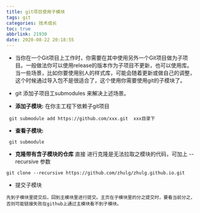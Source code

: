 ```yaml
---
title: git项目使用子模块
tags: git
categories: 技术成长
toc: true
abbrlink: 21930
date: 2020-08-22 20:18:55
---
```



- 当你在一个Git项目上工作时，你需要在其中使用另外一个Git项目做为子项目。一般做法你可以使用release的版本作为子项目不更新，也可以使用库。当一些场景，比如你要使用别人的样式库，可能会随着更新或做自己的调整，这个时候通过导入包不是很适合了，这个使用你需要使用git的子模块了。
- git 添加子项目工submodules 来解决上述场景。

- **添加子模块:** 在你主工程下依赖子git项目

```
 git submodule add https://github.com/xxx.git  xxx目录下
```

 - **查看子模块:**
 ```
  git submodule
 ```


 - **克隆带有含子模块的仓库** 直接 进行克隆是无法拉取之模块的代码，可加上 --recursive 参数

```
git clone --recursive https://github.com/zhulg/zhulg.github.io.git
```

- 提交子模块

```
先到子模块里提交后，回到主模块里进行提交。主页在子模块里的分之提交时，要看当前分之，否则可能链接失败在github上通过主模块看不到子模块。

```